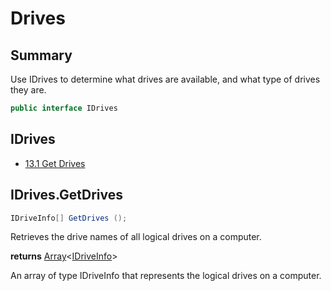 ﻿# Drives

## Summary

Use IDrives to determine what drives are available, and what type of drives they are.

```csharp
public interface IDrives
```

## IDrives

- [13.1 Get Drives](#user-content-idrivesgetdrives)

## IDrives.GetDrives

```csharp
IDriveInfo[] GetDrives ();
```

Retrieves the drive names of all logical drives on a computer.

**returns** [Array](https://docs.microsoft.com/en-us/dotnet/api/system.array?view=net-6.0)\<[IDriveInfo](./DriveInfo.md)\>

An array of type IDriveInfo that represents the logical drives on a computer.
